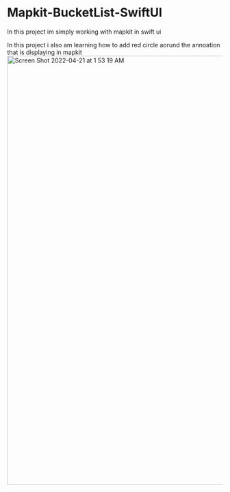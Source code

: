 # Mapkit-BucketList-SwiftUI

In this project im simply working with mapkit in swift ui 

In this project i also am learning how to add red circle aorund the annoation that is displaying in mapkit 
<img width="1000" alt="Screen Shot 2022-04-21 at 1 53 19 AM" src="https://user-images.githubusercontent.com/61983873/164392136-4decee7f-4411-4c69-8a66-e03ed2be6675.png">
